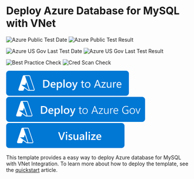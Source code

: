 # Deploy Azure Database for MySQL with VNet

![Azure Public Test Date](https://azurequickstartsservice.blob.core.windows.net/badges/101-managed-mysql-with-vnet/PublicLastTestDate.svg)
![Azure Public Test Result](https://azurequickstartsservice.blob.core.windows.net/badges/101-managed-mysql-with-vnet/PublicDeployment.svg)

![Azure US Gov Last Test Date](https://azurequickstartsservice.blob.core.windows.net/badges/101-managed-mysql-with-vnet/FairfaxLastTestDate.svg)
![Azure US Gov Last Test Result](https://azurequickstartsservice.blob.core.windows.net/badges/101-managed-mysql-with-vnet/FairfaxDeployment.svg)

![Best Practice Check](https://azurequickstartsservice.blob.core.windows.net/badges/101-managed-mysql-with-vnet/BestPracticeResult.svg)
![Cred Scan Check](https://azurequickstartsservice.blob.core.windows.net/badges/101-managed-mysql-with-vnet/CredScanResult.svg)

[![Deploy To Azure](https://raw.githubusercontent.com/Azure/azure-quickstart-templates/master/1-CONTRIBUTION-GUIDE/images/deploytoazure.svg?sanitize=true)](https://portal.azure.com/#create/Microsoft.Template/uri/https%3A%2F%2Fraw.githubusercontent.com%2FAzure%2Fazure-quickstart-templates%2Fmaster%2F101-managed-mysql-with-vnet%2Fazuredeploy.json)
[![Deploy To Azure US Gov](https://raw.githubusercontent.com/Azure/azure-quickstart-templates/master/1-CONTRIBUTION-GUIDE/images/deploytoazuregov.svg?sanitize=true)](https://portal.azure.us/#create/Microsoft.Template/uri/https%3A%2F%2Fraw.githubusercontent.com%2FAzure%2Fazure-quickstart-templates%2Fmaster%2F101-managed-mysql-with-vnet%2Fazuredeploy.json)
[![Visualize](https://raw.githubusercontent.com/Azure/azure-quickstart-templates/master/1-CONTRIBUTION-GUIDE/images/visualizebutton.svg?sanitize=true)](http://armviz.io/#/?load=https%3A%2F%2Fraw.githubusercontent.com%2FAzure%2Fazure-quickstart-templates%2Fmaster%2F101-managed-mysql-with-vnet%2Fazuredeploy.json)

This template provides a easy way to deploy Azure database for MySQL with VNet Integration. To learn more about how to deploy the template, see the [quickstart](https://docs.microsoft.com/azure/mysql/quickstart-create-mysql-server-database-using-arm-template) article.

